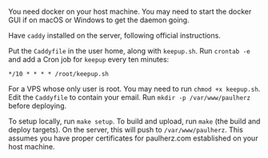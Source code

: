 You need docker on your host machine. You may need to start the docker GUI if on macOS or Windows to get the daemon going.

Have `caddy` installed on the server, following official instructions. 

Put the `Caddyfile` in the user home, along with `keepup.sh`. 
Run `crontab -e` and add a Cron job for `keepup` every ten minutes:
```
*/10 * * * * /root/keepup.sh
```

For a VPS whose only user is root. You may need to run `chmod +x keepup.sh`.
Edit the `Caddyfile` to contain your email. Run `mkdir -p /var/www/paulherz` before deploying.

To setup locally, run `make setup`. To build and upload, run `make` (the build and deploy targets). On the server, this will push to `/var/www/paulherz`. This assumes you have proper certificates for paulherz.com established on your host machine.
